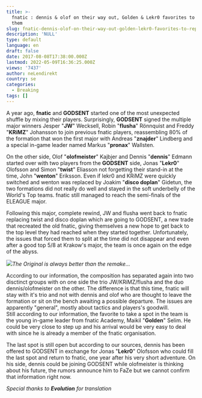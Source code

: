 ```yaml
---
title: >-
  fnatic : dennis & olof on their way out, Golden & Lekr0 favorites to replace
  them
slug: fnatic-dennis-olof-on-their-way-out-golden-lekr0-favorites-to-replace-them
description: 'NULL'
type: default
language: en
draft: false
date: 2017-08-08T17:38:00.000Z
lastmod: 2022-05-09T16:36:25.000Z
views: '7437'
author: neLendirekt
country: se
categories:
  - Breaking
tags: []
---
```

A year ago, **fnatic** and **GODSENT** started one of the most unexpected shuffle by mixing their players. Surprisingly, **GODSENT** signed the multiple major winners Jesper "**JW**" Wecksell, Robin "**flusha**" Rönnquist and Freddy "**KRiMZ**" Johansson to join previous fnatic players, reassembling 80% of the formation that won the first major with Andreas "**znajder**" Lindberg and a special in-game leader named Markus "**pronax**" Wallsten.

On the other side, Olof "**olofmeister**" Kajbjer and Dennis "**dennis**" Edmann started over with two players from the **GODSENT** side, Jonas "**Lekr0**" Olofsson and Simon "**twist**" Eliasson not forgetting their stand-in at the time, John "**wenton**" Eriksson. Even if lekr0 and KRiMZ were quickly switched and wenton was replaced by Joakim "**disco doplan**" Gidetun, the two formations did not really do well and stayed in the soft underbelly of the World's Top teams. fnatic still managed to reach the semi-finals of the ELEAGUE major.

Following this major, complete rewind, JW and flusha went back to fnatic replacing twist and disco doplan which are going to GODSENT, a new trade that recreated the old fnatic, giving themselves a new hope to get back to the top level they had reached when they started together. Unfortunately, the issues that forced them to split at the time did not disappear and even after a good top 5/8 at Krakow's major, the team is once again on the edge of the abyss.

![](/storage/images/5989e14703c5e_fnatic-csgojpg.jpg)_The Original is always better than the remake..._

According to our information, the composition has separated again into two disctinct groups with on one side the trio JW/KRiMZ/flusha and the duo dennis/olofmeister on the other. The difference is that this time, fnatic will stay with it's trio and not with dennis and olof who are thought to leave the formation or sit on the bench awaiting a possible departure. The issues are apparently "general", mostly about tactics and players's goodwill.  
Still according to our information, the favorite to take a spot in the team is the young in-game leader from fnatic Academy, Maikil "**Golden**" Selim. He could be very close to step up and his arrival would be very easy to deal with since he is already a member of the fnatic organisation.

The last spot is still open but according to our sources, dennis has been offered to GODSENT in exchange for Jonas "**Lekr0**" Olofsson who could fill the last spot and return to fnatic, one year after his very short adventure. On his side, dennis could be joining GODSENT while olofmeister is thinking about his future, the rumors announce him to FaZe but we cannot confirm that information right now.

_Special thanks to **Evolution** for translation_
